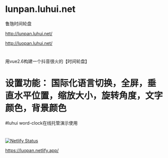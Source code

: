 # lunpan.luhui.net
鲁虺时间轮盘

http://lunpan.luhui.net/


http://luopan.luhui.net/
#
用vue2.6构建一个抖音很火的【时间轮盘】

# 设置功能： 国际化语言切换，全屏，垂直水平位置，缩放大小，旋转角度，文字颜色，背景颜色 

#luhui word-clock在线托管演示使用

#
[![Netlify Status](https://api.netlify.com/api/v1/badges/677c4df2-4850-4d3b-afd0-b2347fe16854/deploy-status)](https://app.netlify.com/sites/luopan/deploys)

https://luopan.netlify.app/












